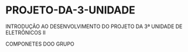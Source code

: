 # PROJETO-DA-3-UNIDADE

INTRODUÇÃO AO DESENVOLVIMENTO DO PROJETO DA 3ª UNIDADE DE ELETRÔNICOS II

COMPONETES DOO GRUPO
